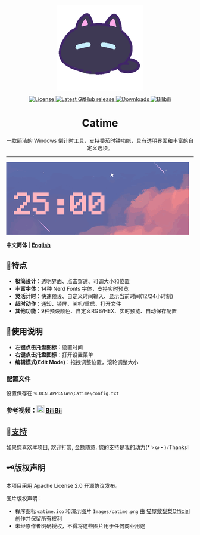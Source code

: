 <p align="center">
<a href="https://github.com/zggsong/STranslate" target="_blank">
<img align="center" alt="catime" width="230" src="Images/catime.png" />
</a>
</p>

<p align="center">
  <a href="https://github.com/vladelaina/Catime/blob/main/LICENSE" target="_self">
    <img alt="License" src="https://img.shields.io/github/license/vladelaina/Catime" />
  </a>
  <a href="https://github.com/vladelaina/Catime/releases/latest" target="_blank">
    <img alt="Latest GitHub release" src="https://img.shields.io/github/release/vladelaina/Catime.svg" />
  </a>
  <a href="https://github.com/vladelaina/Catime/releases" target="_self">
    <img alt="Downloads" src="https://img.shields.io/github/downloads/vladelaina/Catime/total" />
  </a>
  <a href="https://space.bilibili.com/1862395225" target="_blank">
    <img alt="Bilibili" src="https://img.shields.io/badge/Bilibili-space-ff69b4?logo=bilibili" />
  </a>
</p>

<h1 align="center">Catime</h1>

<p align="center">一款简洁的 Windows 倒计时工具，支持番茄时钟功能，具有透明界面和丰富的自定义选项。</p>

---

![Catime](Images/catime.gif)

**中文简体** | [**English**](./README_ENG.md)

## 🚀特点

- **极简设计**：透明界面、点击穿透、可调大小和位置
- **丰富字体**：14种 Nerd Fonts 字体，支持实时预览
- **灵活计时**：快速预设、自定义时间输入、显示当前时间(12/24小时制)
- **超时动作**：通知、锁屏、关机/重启、打开文件
- **其他功能**：9种预设颜色、自定义RGB/HEX、实时预览、自动保存配置

## 📑使用说明

- **左键点击托盘图标**：设置时间
- **右键点击托盘图标**：打开设置菜单
- **编辑模式(Edit Mode)**：拖拽调整位置，滚轮调整大小


### 配置文件
设置保存在 `%LOCALAPPDATA%\Catime\config.txt`

### 参考视频：<img src="https://www.bilibili.com/favicon.ico" width="20" height="20"> [BiliBii](https://www.bilibili.com/video/BV1ztFeeQEYP)



## 💖[支持](support.md)

如果您喜欢本项目, 欢迎打赏, 金额随意. 您的支持是我的动力(*ゝω・)ﾉThanks!

## 🗝️版权声明

本项目采用 Apache License 2.0 开源协议发布。

图片版权声明：
- 程序图标 `catime.ico` 和演示图片 `Images/catime.png` 由 [猫屋敷梨梨Official](https://space.bilibili.com/26087398) 创作并保留所有权利
- 未经原作者明确授权，不得将这些图片用于任何商业用途
